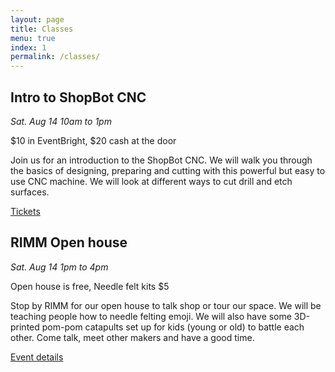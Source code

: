 ```yaml
---
layout: page
title: Classes
menu: true
index: 1
permalink: /classes/
---
```


## Intro to ShopBot CNC

_Sat. Aug 14 10am to 1pm_

$10 in EventBright, $20 cash at the door

Join us for an introduction to the ShopBot CNC. We will walk you through the basics of designing, preparing and cutting with this powerful but easy to use CNC machine. We will look at different ways to cut drill and etch surfaces.

[Tickets](https://www.eventbrite.com/e/165209188129)


## RIMM Open house

_Sat. Aug 14 1pm to 4pm_

Open house is free, Needle felt kits $5

Stop by RIMM for our open house to talk shop or tour our space. We will be teaching people how to needle felting emoji. We will also have some 3D-printed pom-pom catapults set up for kids (young or old) to battle each other. Come talk, meet other makers and have a good time.

[Event details](https://fb.me/e/4kVgeFDEy)
